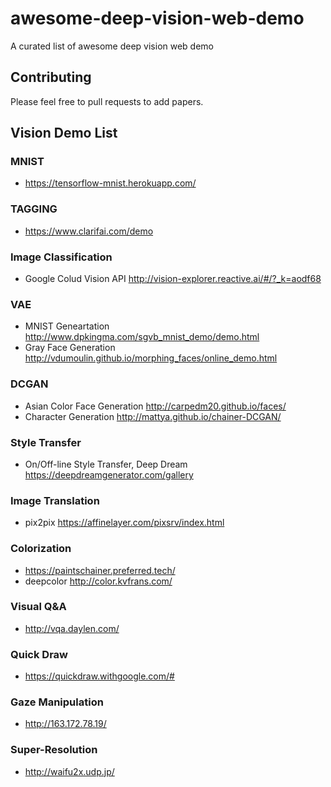 # awesome-deep-vision-web-demo
A curated list of awesome deep vision web demo

## Contributing  
Please feel free to pull requests to add papers.

## Vision Demo List  

### MNIST  
* https://tensorflow-mnist.herokuapp.com/

### TAGGING  
* https://www.clarifai.com/demo

### Image Classification  
* Google Colud Vision API http://vision-explorer.reactive.ai/#/?_k=aodf68

### VAE  
* MNIST Geneartation http://www.dpkingma.com/sgvb_mnist_demo/demo.html
* Gray Face Generation http://vdumoulin.github.io/morphing_faces/online_demo.html

### DCGAN  
* Asian Color Face Generation http://carpedm20.github.io/faces/
* Character Generation http://mattya.github.io/chainer-DCGAN/

### Style Transfer  
* On/Off-line Style Transfer, Deep Dream https://deepdreamgenerator.com/gallery

### Image Translation  
* pix2pix https://affinelayer.com/pixsrv/index.html

### Colorization  
* https://paintschainer.preferred.tech/
* deepcolor http://color.kvfrans.com/

### Visual Q&A  
* http://vqa.daylen.com/

### Quick Draw  
* https://quickdraw.withgoogle.com/#

### Gaze Manipulation  
* http://163.172.78.19/

### Super-Resolution
* http://waifu2x.udp.jp/
